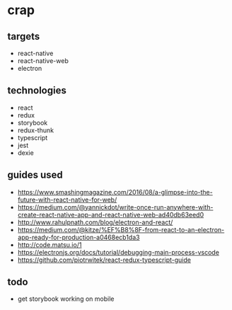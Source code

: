# crap

## targets
* react-native
* react-native-web
* electron

## technologies
* react
* redux
* storybook
* redux-thunk
* typescript
* jest
* dexie

## guides used
* https://www.smashingmagazine.com/2016/08/a-glimpse-into-the-future-with-react-native-for-web/
* https://medium.com/@yannickdot/write-once-run-anywhere-with-create-react-native-app-and-react-native-web-ad40db63eed0
* http://www.rahulpnath.com/blog/electron-and-react/
* https://medium.com/@kitze/%EF%B8%8F-from-react-to-an-electron-app-ready-for-production-a0468ecb1da3
* http://code.matsu.io/1
* https://electronjs.org/docs/tutorial/debugging-main-process-vscode
* https://github.com/piotrwitek/react-redux-typescript-guide

## todo
* get storybook working on mobile
